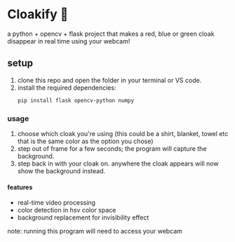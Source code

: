 # Cloakify 🔮
a python + opencv + flask project that makes a red, blue or green cloak disappear in real time using your webcam!

## setup
1. clone this repo and open the folder in your terminal or VS code.  
2. install the required dependencies:  
   ```bash
   pip install flask opencv-python numpy
   ```
### usage
1. choose which cloak you're using (this could be a shirt, blanket, towel etc that is the same color as the option you chose)
2. step out of frame for a few seconds; the program will capture the background.
3. step back in with your cloak on. anywhere the cloak appears will now show the background instead.

#### features
- real-time video processing
- color detection in hsv color space
- background replacement for invisibility effect

note: running this program will need to access your webcam
